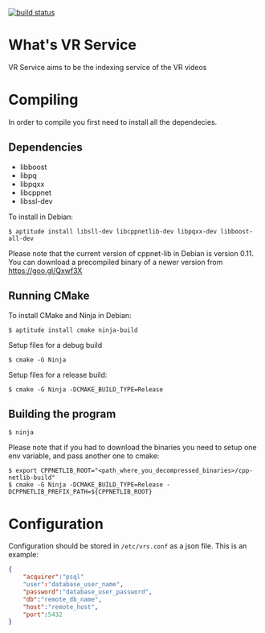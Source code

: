 [![build status](https://gitlab.com/VirtualDreams/VRService/badges/master/build.svg)](https://gitlab.com/VirtualDreams/VRService/commits/master)

# What's VR Service

VR Service aims to be the indexing service of the VR videos

# Compiling

In order to compile you first need to install all the dependecies.

## Dependencies

- libboost
- libpq
- libpqxx
- libcppnet
- libssl-dev

To install in Debian:
```
$ aptitude install libsll-dev libcppnetlib-dev libpqxx-dev libboost-all-dev 
```

Please note that the current version of cppnet-lib in Debian is version 0.11.
You can download a precompiled binary of a newer version from https://goo.gl/Qxwf3X


## Running CMake

To install CMake and Ninja in Debian:
```
$ aptitude install cmake ninja-build
```

Setup files for a debug build
```
$ cmake -G Ninja
```

Setup files for a release build:
```
$ cmake -G Ninja -DCMAKE_BUILD_TYPE=Release
```

## Building the program

```
$ ninja
```

Please note that if you had to download the binaries you need to setup one env variable, and pass another one to cmake:

```
$ export CPPNETLIB_ROOT="<path_where_you_decompressed_binaries>/cpp-netlib-build"
$ cmake -G Ninja -DCMAKE_BUILD_TYPE=Release -DCPPNETLIB_PREFIX_PATH=${CPPNETLIB_ROOT}
```

# Configuration

Configuration should be stored in `/etc/vrs.conf` as a json file.
This is an example:

```json
{
    "acquirer":"psql"
    "user":"database_user_name",
    "password":"database_user_password",
    "db":"remote_db_name",
    "host":"remote_host",
    "port":5432
}
```

